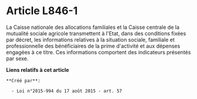 # Article L846-1

La Caisse nationale des allocations familiales et la Caisse centrale de la mutualité sociale agricole transmettent à l'Etat,
dans des conditions fixées par décret, les informations relatives à la situation sociale, familiale et professionnelle des
bénéficiaires de la prime d'activité et aux dépenses engagées à ce titre. Ces informations comportent des indicateurs
présentés par sexe.

**Liens relatifs à cet article**

	**Créé par**:

	  - Loi n°2015-994 du 17 août 2015 - art. 57
